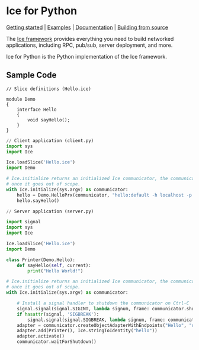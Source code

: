 # Ice for Python

[Getting started] | [Examples] | [Documentation] | [Building from source]

The [Ice framework] provides everything you need to build networked applications,
including RPC, pub/sub, server deployment, and more.

Ice for Python is the Python implementation of the Ice framework.

## Sample Code

```slice
// Slice definitions (Hello.ice)

module Demo
{
    interface Hello
    {
        void sayHello();
    }
}
```

```python
// Client application (client.py)
import sys
import Ice

Ice.loadSlice('Hello.ice')
import Demo

# Ice.initialize returns an initialized Ice communicator, the communicator is destroyed
# once it goes out of scope.
with Ice.initialize(sys.argv) as communicator:
    hello = Demo.HelloPrx(communicator, "hello:default -h localhost -p 10000")
    hello.sayHello()
```

```python
// Server application (server.py)

import signal
import sys
import Ice

Ice.loadSlice('Hello.ice')
import Demo

class Printer(Demo.Hello):
    def sayHello(self, current):
        print("Hello World!")

# Ice.initialize returns an initialized Ice communicator, the communicator is destroyed
# once it goes out of scope.
with Ice.initialize(sys.argv) as communicator:

    # Install a signal handler to shutdown the communicator on Ctrl-C
    signal.signal(signal.SIGINT, lambda signum, frame: communicator.shutdown())
    if hasattr(signal, 'SIGBREAK'):
        signal.signal(signal.SIGBREAK, lambda signum, frame: communicator.shutdown())
    adapter = communicator.createObjectAdapterWithEndpoints("Hello", "default -h localhost -p 10000")
    adapter.add(Printer(), Ice.stringToIdentity("hello"))
    adapter.activate()
    communicator.waitForShutdown()
```

[Getting started]: https://doc.zeroc.com/ice/3.7/hello-world-application/writing-an-ice-application-with-python
[Examples]: https://github.com/zeroc-ice/ice-demos/tree/3.7/python
[Documentation]: https://doc.zeroc.com/ice/3.7
[Building from source]: https://github.com/zeroc-ice/ice/blob/3.7/python/BUILDING.md
[Ice framework]: https://github.com/zeroc-ice/ice
